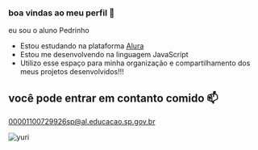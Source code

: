 ### boa vindas ao meu perfil 👻

eu sou o aluno Pedrinho

- Estou estudando na plataforma [Alura]( https://cursos.alura.com.br )
- Estou me desenvolvendo na linguagem JavaScript
- Utilizo esse espaço para minha organização e compartilhamento dos meus projetos desenvolvidos!!!




 ## você pode entrar em contanto comido 📫

 00001100729926sp@al.educacao.sp.gov.br



 ![yuri]( https://tenor.com/pt-BR/view/yuri-alberto-gostoso-corinthians-vai-corinthians-gif-11401363730026943260 )
